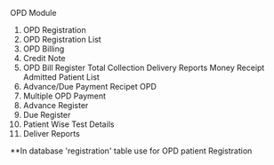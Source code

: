 OPD Module
1. OPD Registration
2. OPD Registration List
3. OPD Billing
4. Credit Note
5. OPD Bill Register
	Total Collection
	Delivery Reports
	Money Receipt
	Admitted Patient List
6. Advance/Due Payment Recipet OPD
7. Multiple OPD Payment
8. Advance Register
9. Due Register
10. Patient Wise Test Details
11. Deliver Reports	

**In database 'registration' table use for OPD patient Registration

